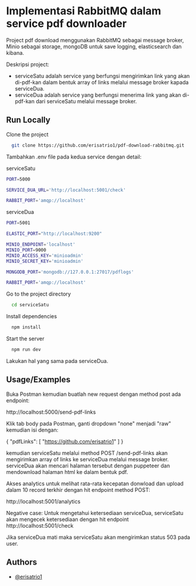 
# Implementasi RabbitMQ dalam service pdf downloader

Project pdf download menggunakan RabbitMQ sebagai message broker, Minio sebagai storage, mongoDB untuk save logging, elasticsearch dan kibana.

Deskripsi project:
- serviceSatu adalah service yang berfungsi mengirimkan link yang akan di-pdf-kan dalam bentuk array of links melalui message broker kapada serviceDua. 
- serviceDua adalah service yang berfungsi menerima link yang akan di-pdf-kan dari serviceSatu melalui message broker. 

    
## Run Locally

Clone the project

```bash
  git clone https://github.com/erisatrio1/pdf-download-rabbitmq.git
```

Tambahkan .env file pada kedua service dengan detail:

serviceSatu

```bash
PORT=5000

SERVICE_DUA_URL='http://localhost:5001/check'

RABBIT_PORT='amqp://localhost'
```

serviceDua

```bash
PORT=5001

ELASTIC_PORT="http://localhost:9200"

MINIO_ENDPOINT='localhost'
MINIO_PORT=9000
MINIO_ACCESS_KEY='minioadmin'
MINIO_SECRET_KEY='minioadmin'

MONGODB_PORT='mongodb://127.0.0.1:27017/pdflogs'

RABBIT_PORT='amqp://localhost'
```

Go to the project directory

```bash
  cd serviceSatu
```

Install dependencies

```bash
  npm install
```

Start the server

```bash
  npm run dev
```

Lakukan hal yang sama pada serviceDua.


## Usage/Examples

Buka Postman kemudian buatlah new request dengan method post ada endpoint: 

http://localhost:5000/send-pdf-links

Klik tab body pada Postman, ganti dropdown "none" menjadi "raw" kemudian isi dengan:

{
  "pdfLinks": [
    "https://github.com/erisatrio1"
  ]
}

kemudian serviceSatu melalui method POST /send-pdf-links akan mengirimkan array of links ke serviceDua melalui message broker. 
serviceDua akan mencari halaman tersebut dengan puppeteer dan mendownload halaman html ke dalam bentuk pdf. 

Akses analytics untuk melihat rata-rata kecepatan donwload dan upload dalam 10 record terkhir dengan hit endpoint method POST:

http://localhost:5001/analytics

Negative case:
Untuk mengetahui ketersediaan serviceDua, serviceSatu akan mengecek ketersediaan dengan hit endpoint http://localhost:5001/check 

Jika serviceDua mati maka serviceSatu akan mengirimkan status 503 pada user.


## Authors

- [@erisatrio1](https://www.github.com/erisatrio1)

